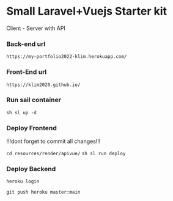 # Small Laravel+Vuejs Starter kit

Client - Server with API 

### Back-end url

```https://my-portfolio2022-klim.herokuapp.com/```

### Front-End url

```https://klim2020.github.io/```

### Run sail container
```sh sl up -d```

### Deploy Frontend

!!!dont forget to commit all changes!!!

```cd resources/render/apivue/```
```sh sl run deploy```

### Deploy Backend

```heroku login```

```git push heroku master:main```


